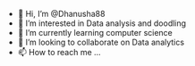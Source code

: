 - 👋 Hi, I’m @Dhanusha88
- 👀 I’m interested in Data analysis and doodling 
- 🌱 I’m currently learning computer science
- 💞️ I’m looking to collaborate on Data analytics
- 📫 How to reach me ...

<!---
Dhanusha88/Dhanusha88 is a ✨ special ✨ repository because its `README.md` (this file) appears on your GitHub profile.
You can click the Preview link to take a look at your changes.
--->
